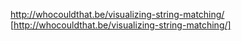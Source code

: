 http://whocouldthat.be/visualizing-string-matching/
[http://whocouldthat.be/visualizing-string-matching/]